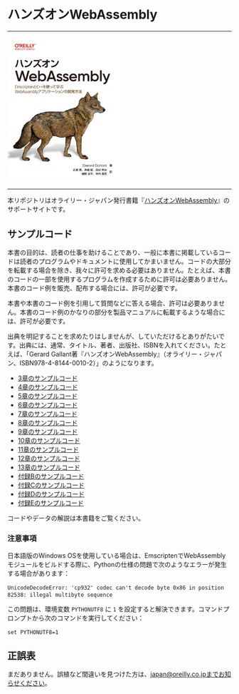 # ハンズオンWebAssembly

---

<img src="webassembly_cvr.jpg" width="50%">

---

本リポジトリはオライリー・ジャパン発行書籍『[ハンズオンWebAssembly](https://www.oreilly.co.jp/books/9784814400102/)』のサポートサイトです。


## サンプルコード

本書の目的は、読者の仕事を助けることであり、一般に本書に掲載しているコードは読者のプログラムやドキュメントに使用してかまいません。コードの大部分を転載する場合を除き、我々に許可を求める必要はありません。たとえば、本書のコードの一部を使用するプログラムを作成するために許可は必要ありません。本書のコード例を販売、配布する場合には、許可が必要です。

本書や本書のコード例を引用して質問などに答える場合、許可は必要ありません。本書のコード例のかなりの部分を製品マニュアルに転載するような場合には、許可が必要です。

出典を明記することを求めたりはしませんが、していただけるとありがたいです。出典には、通常、タイトル、著者、出版社、ISBNを入れてください。たとえば、「Gerard Gallant著『ハンズオンWebAssembly』（オライリー・ジャパン、ISBN978-4-8144-0010-2）」のようになります。

* [3章のサンプルコード](./Chapter%203/)
* [4章のサンプルコード](./Chapter%204/)
* [5章のサンプルコード](./Chapter%205/)
* [6章のサンプルコード](./Chapter%206/)
* [7章のサンプルコード](./Chapter%207/)
* [8章のサンプルコード](./Chapter%208/)
* [9章のサンプルコード](./Chapter%209/)
* [10章のサンプルコード](./Chapter%2010/)
* [11章のサンプルコード](./Chapter%2011/)
* [12章のサンプルコード](./Chapter%2012/)
* [13章のサンプルコード](./Chapter%2013/)
* [付録Bのサンプルコード](./Appendix%20B/)
* [付録Cのサンプルコード](./Appendix%20C/)
* [付録Dのサンプルコード](./Appendix%20D/)
* [付録Eのサンプルコード](./Appendix%20E/)

コードやデータの解説は本書籍をご覧ください。

### 注意事項
日本語版のWindows OSを使用している場合は、EmscriptenでWebAssemblyモジュールをビルドする際に、Pythonの仕様の問題で次のようなエラーが発生する場合があります：

```
UnicodeDecodeError: 'cp932' codec can't decode byte 0x86 in position 82538: illegal multibyte sequence
```

この問題は、環境変数 `PYTHONUTF8` に `1` を設定すると解決できます。コマンドプロンプトから次のコマンドを実行してください：

```
set PYTHONUTF8=1
```

## 正誤表

まだありません。誤植など間違いを見つけた方は、japan@oreilly.co.jpまでお知らせください。

